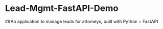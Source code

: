 # Lead-Mgmt-FastAPI-Demo
##An application to manage leads for attorneys, built with Python + FastAPI
